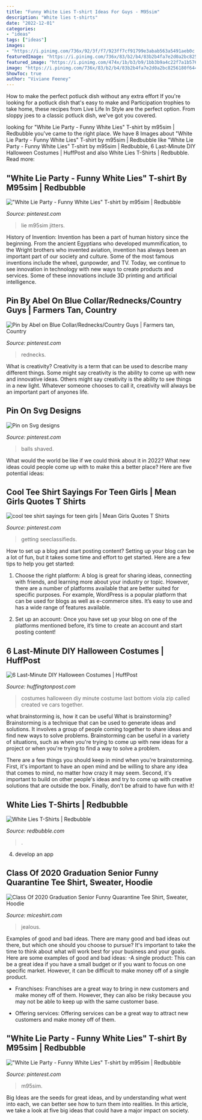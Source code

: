 ```yaml
---
title: "Funny White Lies T-shirt Ideas For Guys - M95sim"
description: "White lies t-shirts"
date: "2022-12-01"
categories:
- "ideas"
tags: ["ideas"]
images:
- "https://i.pinimg.com/736x/92/3f/f7/923ff7cf91799e3abab563a5491aeb0c.jpg"
featuredImage: "https://i.pinimg.com/736x/83/b2/b4/83b2b4fa7e2d0a2bc8256180f6443d73--mean-girl-quotes-cool-quotes-for-girls.jpg?b=t"
featured_image: "https://i.pinimg.com/474x/1b/b3/b9/1bb3b9a4c22f7a1b5761829324ced44a.jpg"
image: "https://i.pinimg.com/736x/83/b2/b4/83b2b4fa7e2d0a2bc8256180f6443d73--mean-girl-quotes-cool-quotes-for-girls.jpg?b=t"
ShowToc: true
author: "Viviane Feeney"
---
```



How to make the perfect potluck dish without any extra effort
If you're looking for a potluck dish that's easy to make and Participation trophies to take home, these recipes from Live Life In Style are the perfect option. From sloppy joes to a classic potluck dish, we've got you covered.

	

		
looking for &quot;White Lie Party - Funny White Lies&quot; T-shirt by m95sim | Redbubble you've came to the right place. We have 8 Images about &quot;White Lie Party - Funny White Lies&quot; T-shirt by m95sim | Redbubble like &quot;White Lie Party - Funny White Lies&quot; T-shirt by m95sim | Redbubble, 6 Last-Minute DIY Halloween Costumes | HuffPost and also White Lies T-Shirts | Redbubble. Read more:
		
    
## &quot;White Lie Party - Funny White Lies&quot; T-shirt By M95sim | Redbubble

<img loading=lazy src="https://i.pinimg.com/736x/2f/83/65/2f83658753623c8346da48f83ded9103.jpg" onerror="this.onerror=null;this.src='https://tse1.mm.bing.net/th?id=OIP.BMs_QAklTbtWi_gbCxpl4QHaJ3&amp;pid=15.1';" alt="&quot;White Lie Party - Funny White Lies&quot; T-shirt by m95sim | Redbubble">

_Source: pinterest.com_

>lie m95sim jitters. 

	

History of Invention:
Invention has been a part of human history since the beginning. From the ancient Egyptians who developed mummification, to the Wright brothers who invented aviation, invention has always been an important part of our society and culture. Some of the most famous inventions include the wheel, gunpowder, and TV. Today, we continue to see innovation in technology with new ways to create products and services. Some of these innovations include 3D printing and artificial intelligence.

    
## Pin By Abel On Blue Collar/Rednecks/Country Guys | Farmers Tan, Country

<img loading=lazy src="https://i.pinimg.com/474x/1b/b3/b9/1bb3b9a4c22f7a1b5761829324ced44a.jpg" onerror="this.onerror=null;this.src='https://tse2.mm.bing.net/th?id=OIP.vYi9Aoh_2bQUB36noMwCdAAAAA&amp;pid=15.1';" alt="Pin by Abel on Blue Collar/Rednecks/Country Guys | Farmers tan, Country">

_Source: pinterest.com_

>rednecks. 

	

What is creativity?
Creativity is a term that can be used to describe many different things. Some might say creativity is the ability to come up with new and innovative ideas. Others might say creativity is the ability to see things in a new light. Whatever someone chooses to call it, creativity will always be an important part of anyones life.

    
## Pin On Svg Designs

<img loading=lazy src="https://i.pinimg.com/736x/92/3f/f7/923ff7cf91799e3abab563a5491aeb0c.jpg" onerror="this.onerror=null;this.src='https://tse2.mm.bing.net/th?id=OIP.Kuy20xggi72N7pPeEzB0TgHaHs&amp;pid=15.1';" alt="Pin on Svg designs">

_Source: pinterest.com_

>balls shaved. 

	

What would the world be like if we could think about it in 2022? What new ideas could people come up with to make this a better place? Here are five potential ideas:

    
## Cool Tee Shirt Sayings For Teen Girls | Mean Girls Quotes T Shirts

<img loading=lazy src="https://i.pinimg.com/736x/83/b2/b4/83b2b4fa7e2d0a2bc8256180f6443d73--mean-girl-quotes-cool-quotes-for-girls.jpg?b=t" onerror="this.onerror=null;this.src='https://tse4.mm.bing.net/th?id=OIP.w8fYBqK4jBTKTiPqM6jzIwHaJQ&amp;pid=15.1';" alt="cool tee shirt sayings for teen girls | Mean Girls Quotes T Shirts">

_Source: pinterest.com_

>getting seeclassifieds. 

	

How to set up a blog and start posting content?
Setting up your blog can be a lot of fun, but it takes some time and effort to get started. Here are a few tips to help you get started:
1. Choose the right platform: A blog is great for sharing ideas, connecting with friends, and learning more about your industry or topic. However, there are a number of platforms available that are better suited for specific purposes. For example, WordPress is a popular platform that can be used for blogs as well as e-commerce sites. It’s easy to use and has a wide range of features available.

2. Set up an account: Once you have set up your blog on one of the platforms mentioned before, it’s time to create an account and start posting content!

    
## 6 Last-Minute DIY Halloween Costumes | HuffPost

<img loading=lazy src="http://images.huffingtonpost.com/2014-10-24-zippercars.jpg" onerror="this.onerror=null;this.src='https://tse1.mm.bing.net/th?id=OIP.eBdYWpCyeZTQ2pUZTBLOtQHaHa&amp;pid=15.1';" alt="6 Last-Minute DIY Halloween Costumes | HuffPost">

_Source: huffingtonpost.com_

>costumes halloween diy minute costume last bottom viola zip called created ve cars together. 

	

what brainstorming is, how it can be useful
What is brainstorming?
Brainstorming is a technique that can be used to generate ideas and solutions. It involves a group of people coming together to share ideas and find new ways to solve problems. Brainstorming can be useful in a variety of situations, such as when you're trying to come up with new ideas for a project or when you're trying to find a way to solve a problem.

There are a few things you should keep in mind when you're brainstorming. First, it's important to have an open mind and be willing to share any idea that comes to mind, no matter how crazy it may seem. Second, it's important to build on other people's ideas and try to come up with creative solutions that are outside the box. Finally, don't be afraid to have fun with it!

    
## White Lies T-Shirts | Redbubble

<img loading=lazy src="https://ih1.redbubble.net/image.1610767286.4540/ssrco,classic_tee,womens,fafafa:ca443f4786,front_alt,square_product,600x600.jpg" onerror="this.onerror=null;this.src='https://tse1.mm.bing.net/th?id=OIP.x2E82cvV0Maq7I-AxOaPtQHaHZ&amp;pid=15.1';" alt="White Lies T-Shirts | Redbubble">

_Source: redbubble.com_

>. 

	

4. develop an app

    
## Class Of 2020 Graduation Senior Funny Quarantine Tee Shirt, Sweater, Hoodie

<img loading=lazy src="https://images.miceshirt.com/wp-content/uploads/2020/03/Class-Of-2020-Graduation-Senior-Funny-Quarantine-Tee-Shirt-1.jpg" onerror="this.onerror=null;this.src='https://tse3.mm.bing.net/th?id=OIP.Gq91uVoIoj3TTQ3iTxzf5QHaHa&amp;pid=15.1';" alt="Class Of 2020 Graduation Senior Funny Quarantine Tee Shirt, Sweater, Hoodie">

_Source: miceshirt.com_

>jealous. 

	

Examples of good and bad ideas.
There are many good and bad ideas out there, but which one should you choose to pursue? It's important to take the time to think about what will work best for your business and your goals. Here are some examples of good and bad ideas: 
-A single product: This can be a great idea if you have a small budget or if you want to focus on one specific market. However, it can be difficult to make money off of a single product.

- Franchises: Franchises are a great way to bring in new customers and make money off of them. However, they can also be risky because you may not be able to keep up with the same customer base.

- Offering services: Offering services can be a great way to attract new customers and make money off of them.

    
## &quot;White Lie Party - Funny White Lies&quot; T-shirt By M95sim | Redbubble

<img loading=lazy src="https://i.pinimg.com/originals/94/ac/a6/94aca69a3fcd953f6e5ebed77cb44779.png" onerror="this.onerror=null;this.src='https://tse4.mm.bing.net/th?id=OIP.9x8NzxvMck8a5djTXHj3_wHaJ4&amp;pid=15.1';" alt="&quot;White Lie Party - Funny White Lies&quot; T-shirt by m95sim | Redbubble">

_Source: pinterest.com_

>m95sim. 

	

Big Ideas are the seeds for great ideas, and by understanding what went into each, we can better see how to turn them into realities. In this article, we take a look at five big ideas that could have a major impact on society.

